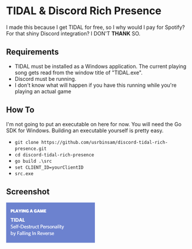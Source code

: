 # TIDAL & Discord Rich Presence

I made this because I get TIDAL for free, so I why would I pay for Spotify? For that shiny Discord integration? I DON'T **THANK** SO.

## Requirements

- TIDAL must be installed as a Windows application. The current playing song gets read from the window title of "TIDAL.exe".
- Discord must be running.
- I don't know what will happen if you have this running while you're playing an actual game

## How To

I'm not going to put an executable on here for now. You will need the Go SDK for Windows. Building an executable yourself is pretty easy.

* `git clone https://github.com/usrbinsam/discord-tidal-rich-presence.git`
* `cd discord-tidal-rich-presence`
* `go build .\src`
* `set CLIENT_ID=yourClientID`
* `src.exe`

## Screenshot

![lol ronnie radke went to jail](img/screenshot.png)
